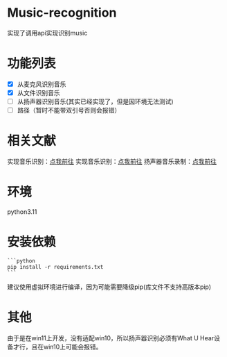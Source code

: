 # Music-recognition
 实现了调用api实现识别music

# 功能列表
- [x] 从麦克风识别音乐
- [x] 从文件识别音乐
- [ ] 从扬声器识别音乐(其实已经实现了，但是因环境无法测试)
- [ ] 路径（暂时不能带双引号否则会报错）

# 相关文献
实现音乐识别：[点我前往](https://blog.csdn.net/gitblog_01123/article/details/142081755)
实现音乐识别：[点我前往](https://github.com/shazamio/ShazamIO)
扬声器音乐录制：[点我前往](https://docs.python.org/zh-cn/3/library/winsound.html)

# 环境
python3.11

# 安装依赖
    ```python
    pip install -r requirements.txt
    ```
建议使用虚拟环境进行编译，因为可能需要降级pip(库文件不支持高版本pip)

# 其他
由于是在win11上开发，没有适配win10，所以扬声器识别必须有What U Hear设备才行，且在win10上可能会报错。